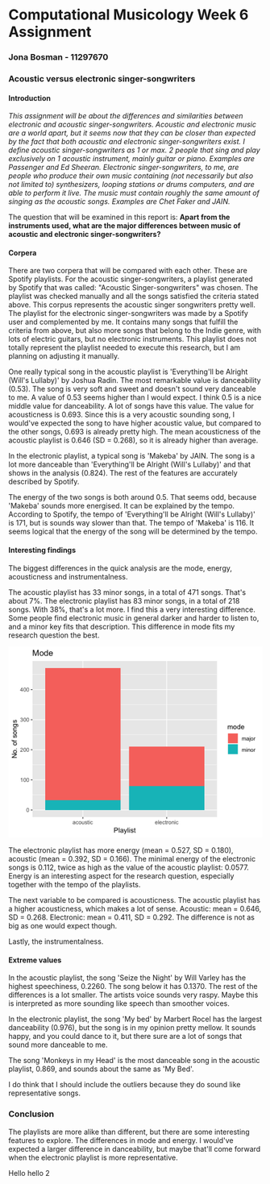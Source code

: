 # Computational Musicology Week 6 Assignment
### Jona Bosman - 11297670

### Acoustic versus electronic singer-songwriters
#### Introduction

*This assignment will be about the differences and similarities between electronic and acoustic singer-songwriters. Acoustic and electronic music are a world apart, but it seems now that they can be closer than expected by the fact that both acoustic and electronic singer-songwriters exist. I define acoustic singer-songwriters as 1 or max. 2 people that sing and play exclusively on 1 acoustic instrument, mainly guitar or piano. Examples are Passenger and Ed Sheeran. Electronic singer-songwriters, to me, are people who produce their own music containing (not necessarily but also not limited to) synthesizers, looping stations or drums computers, and are able to perform it live. The music must contain roughly the same amount of singing as the acoustic songs. Examples are Chet Faker and JAIN.* 

The question that will be examined in this report is: **Apart from the instruments used, what are the major differences between music of acoustic and electronic singer-songwriters?**

#### Corpera
There are two corpera that will be compared with each other. These are Spotify playlists. For the acoustic singer-songwriters, a playlist generated by Spotify that was called: "Acoustic Singer-songwriters" was chosen. The playlist was checked manually and all the songs satisfied the criteria stated above. This corpus represents the acoustic singer songwriters pretty well.
The playlist for the electronic singer-songwriters was made by a Spotify user and complemented by me.  It contains many songs that fulfill the criteria from above, but also more songs that belong to the Indie genre, with lots of electric guitars, but no electronic instruments. This playlist does not totally represent the playlist needed to execute this research, but I am planning on adjusting it manually.

One really typical song in the acoustic playlist is 'Everything'll be Alright (Will's Lullaby)' by Joshua Radin. The most remarkable value is danceability (0.53). The song is very soft and sweet and doesn't sound very danceable to me. A value of 0.53 seems higher than I would expect. I think 0.5 is a nice middle value for danceability. A lot of songs have this value. The value for acousticness is 0.693. Since this is a very acoustic sounding song, I would've expected the song to have higher acoustic value, but compared to the other songs, 0.693 is already pretty high. The mean acousticness of the acoustic playlist is 0.646 (SD = 0.268), so it is already higher than average.

In the electronic playlist, a typical song is 'Makeba' by JAIN. The song is a lot more danceable than 'Everything'll be Alright (Will's Lullaby)' and that shows in the analysis (0.824). The rest of the features are accurately described by Spotify. 

The energy of the two songs is both around 0.5. That seems odd, because 'Makeba' sounds more energised. It can be explained by the tempo. According to Spotify, the tempo of 'Everything'll be Alright (Will's Lullaby)' is 171, but is sounds way slower than that. The tempo of 'Makeba' is 116. It seems logical that the energy of the song will be determined by the tempo.

#### Interesting findings
The biggest differences in the quick analysis are the mode, energy, acousticness and instrumentalness.

The acoustic playlist has 33 minor songs, in a total of 471 songs. That's about 7%. The electronic playlist has 83 minor songs, in a total of 218 songs. With 38%, that's a lot more. I find this a very interesting difference. Some people find electronic music in general darker and harder to listen to, and a minor key fits that description. This difference in mode fits my research question the best.

![Mode](Rplot_mode.png)

The electronic playlist has more energy (mean =  0.527, SD = 0.180), acoustic (mean = 0.392, SD = 0.166). The minimal energy of the electronic songs is 0.112, twice as high as the value of the acoustic playlist: 0.0577. Energy is an interesting aspect for the research question, especially together with the tempo of the playlists.

The next variable to be compared is acousticness. The acoustic playlist has a higher acousticness, which makes a lot of sense. Acoustic: mean = 0.646, SD = 0.268. Electronic: mean = 0.411, SD = 0.292. The difference is not as big as one would expect though. 

Lastly, the instrumentalness.

#### Extreme values
In the acoustic playlist, the song 'Seize the Night' by Will Varley has the highest speechiness, 0.2260. The song below it has 0.1370. The rest of the differences is a lot smaller. The artists voice sounds very raspy. Maybe this is interpreted as more sounding like speech than smoother voices.

In the electronic playlist, the song 'My bed' by Marbert Rocel has the largest danceability (0.976), but the song is in my opinion pretty mellow. It sounds happy, and you could dance to it, but there sure are a lot of songs that sound more danceable to me. 

The song 'Monkeys in my Head' is the most danceable song in the acoustic playlist, 0.869, and sounds about the same as 'My Bed'. 

I do think that I should include the outliers because they do sound like representative songs. 

### Conclusion
The playlists are more alike than different, but there are some interesting features to explore. The differences in mode and energy. I would've expected a larger difference in danceability, but maybe that'll come forward when the electronic playlist is more representative.

Hello
hello 2

